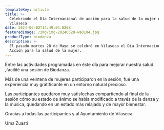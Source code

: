 ```yaml
---
templateKey: article
title: >-
  Celebrando el Día Internacional de acción para la salud de la mujer en 
  Vilaseca
date: 2024-06-02T14:49:04.826Z
featuredImage: /img/img-20240528-wa0104.jpg
productType: biodanza
description: >-
  El pasado martes 28 de Mayo se celebró en Vilaseca el Día Internacional de
  Acción para la salud de la mujer.
---
```

Entre las actividades programadas en éste día para mejorar nuestra salud ,facilité una sesión de Biodanza.

Más de una veintena de mujeres participaron en la sesión, fué una experiencia muy gratificante en un entorno natural precioso.

Las participantes quedaron muy satisfechas compartiendo al final de la sesión cómo su estado de ánimo se había modificado a través de la danza y la música, quedando en un estado más relajado y de mayor bienestar.

Gracias a todas las participantes y al Ayuntamiento de Vilaseca.

Uma Zuasti
